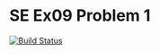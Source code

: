 # SE Ex09 Problem 1

[![Build Status](https://travis-ci.org/Missingmew/se09-thingy.svg?branch=master)](https://travis-ci.org/Missingmew/se09-thingy)